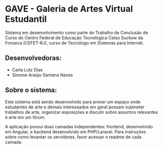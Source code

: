 # GAVE - Galeria de Artes Virtual Estudantil

Sistema em desenvolvimento como parte do Trabalho de Conclusão de Curso do Centro Federal de Educação Tecnológica Celso Suckow da Fonseca (CEFET-RJ), curso de Tecnólogo em Sistemas para Internet.

## Desenvolvedoras:
- Carla Lutz Dias
- Simone Araújo Santana Neves

## Sobre o sistema:

Este sistema está sendo desenvolvido para prover um espaço onde estudantes de arte e demais interessados em geral possam submeter trabalhos de arte, organizar exposições e discutir sobre assuntos relevantes à arte em um fórum.

A aplicação possui duas camadas independentes: frontend, desenvolvido em Angular, e backend desenvolvido em PHP/Laravel. Para instruções sobre como levantar os servidores, favor acessar o readme de cada camada.
